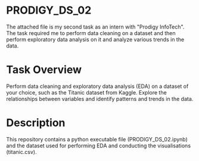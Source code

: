 # PRODIGY_DS_02
The attached file is my second task as an intern with "Prodigy InfoTech". The task required me to perform data cleaning on a dataset and then perform exploratory data analysis on it and analyze various trends in the data.


# Task Overview
Perform data cleaning and exploratory data analysis (EDA) on a dataset of your choice, such as the Titanic dataset from Kaggle. Explore the relationships between variables and identify patterns and trends in the data.


# Description
This repository contains a python executable file (PRODIGY_DS_02.ipynb) and the dataset used for performing EDA and conducting the visualisations (titanic.csv).
